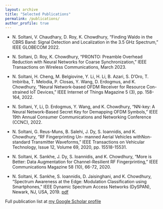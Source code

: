 ```yaml
---
layout: archive
title: "Selected Publications"
permalink: /publications/
author_profile: true
---
```


 * N. Soltani, V. Chaudhary, D. Roy, K. Chowdhury, “Finding Waldo in the CBRS Band: Signal Detection
and Localization in the 3.5 GHz Spectrum,” IEEE GLOBECOM 2022.

 * N. Soltani, D. Roy, K. Chowdhury, “PRONTO: Preamble Overhead Reduction with Neural Networks for
Coarse Synchronization,” IEEE Transactions on Wireless Communications, March 2023.

 * N. Soltani, H. Cheng, M. Belgiovine, Y. Li, H. Li, B. Azari, S. D’Oro, T. Imbiriba, T. Melodia, P. Closas,
Y. Wang, D. Erdogmus, and K. Chowdhury, “Neural Network-based OFDM Receiver for Resource Con-
strained IoT Devices,” IEEE Internet of Things Magazine 5 (3), pp. 158-164, 2022.

 * N. Soltani, Y, Li, D. Erdogmus, Y. Wang, and K. Chowdhury, “NN-key: A Neural Network-Based Secret
Key for Demapping OFDM Symbols,” IEEE 19th Annual Consumer Communications and Networking
Conference (CCNC), 2022.

 * N. Soltani, G. Reus-Muns, B. Salehi, J. Dy, S. Ioannidis, and K. Chowdhury, “RF Fingerprinting Un-
manned Aerial Vehicles withNon-standard Transmitter Waveforms,” IEEE Transactions on Vehicular
Technology, Issue 12, Volume 69, 2020, pp. 15518-15531.

 * N. Soltani, K. Sankhe, J. Dy, S. Ioannidis, and K. Chowdhury, “More is Better: Data Augmentation for
Channel-Resilient RF Fingerprinting,” IEEE Communications Magazine 58 (10), 66-72, 2020.

 * N. Soltani, K. Sankhe, S. Ioannidis, D. Jaisinghani, and K. Chowdhury, “Spectrum Awareness at the Edge:
Modulation Classification using Smartphones,” IEEE Dynamic Spectrum Access Networks (DySPAN),
Newark, NJ, USA, 2019. [pdf](https://)
 
Full publication list at [my Google Scholar profile](https://scholar.google.com/citations?user=XiXOUsMAAAAJ&hl=en&oi=ao)




